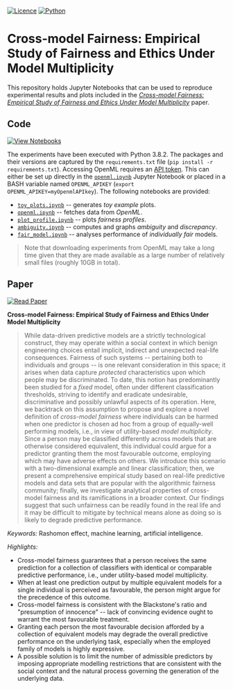 [![Licence](https://img.shields.io/github/license/So-Cool/IndividualFairness)](LICENCE)
[![Python](https://img.shields.io/badge/python-v3.8.2-blue)](https://github.com/So-Cool/IndividualFairness)

# Cross-model Fairness: Empirical Study of Fairness and Ethics Under Model Multiplicity #

This repository holds Jupyter Notebooks that can be used to reproduce experimental results and plots included in the *[Cross-model Fairness: Empirical Study of Fairness and Ethics Under Model Multiplicity][arxiv]* paper.

## Code ##

[![View Notebooks](https://img.shields.io/badge/view-notebooks-orange.svg?logo=jupyter)](notebooks)

The experiments have been executed with Python 3.8.2.
The packages and their versions are captured by the `requirements.txt` file (`pip install -r requirements.txt`).
Accessing OpenML requires an [API token][openml].
This can either be set up directly in the [`openml.ipynb`](notebooks/openml.ipynb) Jupyter Notebook or placed in a BASH variable named `OPENML_APIKEY` (`export OPENML_APIKEY=myOpenmlAPIkey`).
The following notebooks are provided:

* [`toy_plots.ipynb`](notebooks/toy_plots.ipynb) -- generates *toy example* plots.
* [`openml.ipynb`](notebooks/openml.ipynb) -- fetches data from *OpenML*.
* [`plot_profile.ipynb`](notebooks/plot_profile.ipynb) -- plots *fairness profiles*.
* [`ambiguity.ipynb`](notebooks/ambiguity.ipynb) -- computes and graphs *ambiguity* and *discrepancy*.
* [`fair_model.ipynb`](notebooks/fair_model.ipynb) -- analyses performance of *individually fair* models.

> Note that downloading experiments from OpenML may take a long time given that they are made available as a large number of relatively small files (roughly 10GB in total).

## Paper ##

[![Read Paper](https://img.shields.io/badge/read-paper-green.svg?logo=arxiv)][arxiv]

**Cross-model Fairness: Empirical Study of Fairness and Ethics Under Model Multiplicity**

> While data-driven predictive models are a strictly technological construct,
  they may operate within a social context in which benign engineering choices
  entail implicit, indirect and unexpected real-life consequences.
  Fairness of such systems -- pertaining both to individuals and groups -- is
  one relevant consideration in this space; it arises when data capture
  *protected* characteristics upon which people may be discriminated.
  To date, this notion has predominantly been studied for a *fixed* model, often
  under different classification thresholds, striving to identify and eradicate
  undesirable, discriminative and possibly unlawful aspects of its operation.
  Here, we backtrack on this assumption to propose and explore a novel
  definition of *cross-model fairness* where individuals can be harmed when one
  predictor is chosen ad hoc from a group of equally-well performing models,
  i.e., in view of utility-based *model multiplicity*.
  Since a person may be classified differently across models that are otherwise
  considered equivalent, this individual could argue for a predictor granting
  them the most favourable outcome, employing which may have adverse effects on
  others.
  We introduce this scenario with a two-dimensional example and linear
  classification; then, we present a comprehensive empirical study based on
  real-life predictive models and data sets that are popular with the
  algorithmic fairness community; finally, we investigate analytical properties
  of cross-model fairness and its ramifications in a broader context.
  Our findings suggest that such unfairness can be readily found in the real
  life and it may be difficult to mitigate by technical means alone as doing
  so is likely to degrade predictive performance.

*Keywords:* Rashomon effect, machine learning, artificial intelligence.

*Highlights:*

- Cross-model fairness guarantees that a person receives the same prediction
  for a collection of classifiers with identical or comparable predictive
  performance, i.e., under utility-based model multiplicity.
- When at least one prediction output by multiple equivalent models for
  a single individual is perceived as favourable, the person might argue
  for the precedence of this outcome.
- Cross-model fairness is consistent with the Blackstone's ratio and
  "presumption of innocence" -- lack of convincing evidence ought to warrant
  the most favourable treatment.
- Granting each person the most favourable decision afforded by a collection
  of equivalent models may degrade the overall predictive performance on the
  underlying task, especially when the employed family of models is highly
  expressive.
- A possible solution is to limit the number of admissible predictors by
  imposing appropriate modelling restrictions that are consistent with the
  social context and the natural process governing the generation of the
  underlying data.

[arxiv]: https://arxiv.org/abs/2203.07139
[openml]: https://docs.openml.org/Python-guide/

